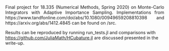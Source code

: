 <p align = "justify"> 
Final project for 18.335 (Numerical Methods, Spring 2020) on Monte-Carlo Integrators with Adaptive Importance Sampling. Implementations from https://www.tandfonline.com/doi/abs/10.1080/00949659208810398 and https://arxiv.org/abs/1412.4845 can be found on /src. 

Results can be reproduced by running run_tests.jl and comparisons with https://github.com/JuliaMath/HCubature.jl are discussed presented in the write-up.

